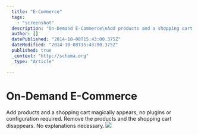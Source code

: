 ```yaml
---
  title: "E-Commerce"
  tags: 
    - "screenshot"
  description: "On-Demand E-Commerce\nAdd products and a shopping cart magically appears, no plugins or configuration required. Remove the products and the shopping cart disappe"
  author: []
  datePublished: "2014-10-08T15:43:00.375Z"
  dateModified: "2014-10-08T15:43:00.375Z"
  published: true
  _context: "http://schema.org"
  _type: "Article"

---
```

# On-Demand E-Commerce

Add products and a shopping cart magically appears, no plugins or configuration required. Remove the products and the shopping cart disappears. No explanations necessary.
![](https://s3-us-west-2.amazonaws.com/cdn.thegrid.io/posts/Products-mmmm.jpg)